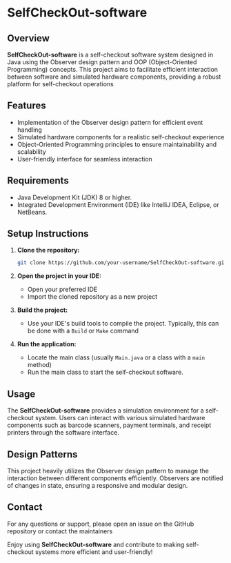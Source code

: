 # SelfCheckOut-software

## Overview
**SelfCheckOut-software** is a self-checkout software system designed in Java using the Observer design pattern and OOP (Object-Oriented Programming) concepts. This project aims to facilitate efficient interaction between software and simulated hardware components, providing a robust platform for self-checkout operations

## Features
- Implementation of the Observer design pattern for efficient event handling
- Simulated hardware components for a realistic self-checkout experience
- Object-Oriented Programming principles to ensure maintainability and scalability
- User-friendly interface for seamless interaction

## Requirements
- Java Development Kit (JDK) 8 or higher.
- Integrated Development Environment (IDE) like IntelliJ IDEA, Eclipse, or NetBeans.

## Setup Instructions
1. **Clone the repository:**
    ```sh
    git clone https://github.com/your-username/SelfCheckOut-software.git
    ```
2. **Open the project in your IDE:**
    - Open your preferred IDE
    - Import the cloned repository as a new project

3. **Build the project:**
    - Use your IDE's build tools to compile the project. Typically, this can be done with a `Build` or `Make` command

4. **Run the application:**
    - Locate the main class (usually `Main.java` or a class with a `main` method)
    - Run the main class to start the self-checkout software.

## Usage
The **SelfCheckOut-software** provides a simulation environment for a self-checkout system. Users can interact with various simulated hardware components such as barcode scanners, payment terminals, and receipt printers through the software interface.

## Design Patterns
This project heavily utilizes the Observer design pattern to manage the interaction between different components efficiently. Observers are notified of changes in state, ensuring a responsive and modular design.


## Contact
For any questions or support, please open an issue on the GitHub repository or contact the maintainers

Enjoy using **SelfCheckOut-software** and contribute to making self-checkout systems more efficient and user-friendly!
